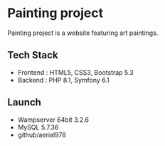 # Painting project

Painting project is a website featuring art paintings.

## Tech Stack

* Frontend : HTML5, CSS3, Bootstrap 5.3
* Backend : PHP 8.1, Symfony 6.1


## Launch

*  Wampserver 64bit 3.2.6
*  MySQL 5.7.36
*  github/aerial978

